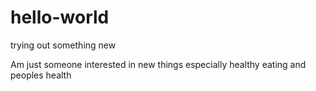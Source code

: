 # hello-world
trying out something new

Am just someone interested in new things especially healthy eating and peoples health

